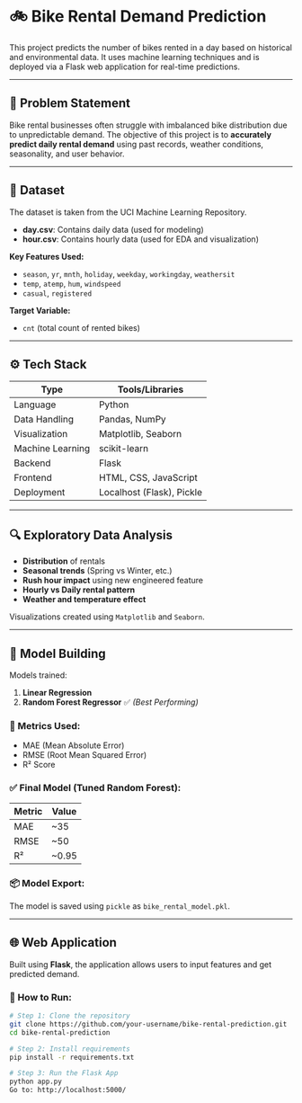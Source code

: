 # 🚲 Bike Rental Demand Prediction

This project predicts the number of bikes rented in a day based on historical and environmental data. It uses machine learning techniques and is deployed via a Flask web application for real-time predictions.

---

## 📌 Problem Statement

Bike rental businesses often struggle with imbalanced bike distribution due to unpredictable demand. The objective of this project is to **accurately predict daily rental demand** using past records, weather conditions, seasonality, and user behavior.

---

## 📁 Dataset

The dataset is taken from the UCI Machine Learning Repository.

- **day.csv**: Contains daily data (used for modeling)
- **hour.csv**: Contains hourly data (used for EDA and visualization)

**Key Features Used:**

- `season`, `yr`, `mnth`, `holiday`, `weekday`, `workingday`, `weathersit`
- `temp`, `atemp`, `hum`, `windspeed`
- `casual`, `registered`

**Target Variable:**
- `cnt` (total count of rented bikes)

---

## ⚙️ Tech Stack

| Type        | Tools/Libraries                                      |
|-------------|------------------------------------------------------|
| Language    | Python                                               |
| Data Handling | Pandas, NumPy                                     |
| Visualization | Matplotlib, Seaborn                              |
| Machine Learning | scikit-learn                                  |
| Backend     | Flask                                                |
| Frontend    | HTML, CSS, JavaScript                                |
| Deployment  | Localhost (Flask), Pickle                            |

---

## 🔍 Exploratory Data Analysis

- **Distribution** of rentals
- **Seasonal trends** (Spring vs Winter, etc.)
- **Rush hour impact** using new engineered feature
- **Hourly vs Daily rental pattern**
- **Weather and temperature effect**

Visualizations created using `Matplotlib` and `Seaborn`.

---

## 🤖 Model Building

Models trained:

1. **Linear Regression**
2. **Random Forest Regressor** ✅ *(Best Performing)*

### 🧪 Metrics Used:

- MAE (Mean Absolute Error)
- RMSE (Root Mean Squared Error)
- R² Score

### ✅ Final Model (Tuned Random Forest):

| Metric  | Value        |
|---------|--------------|
| MAE     | ~35          |
| RMSE    | ~50          |
| R²      | ~0.95        |

### 📦 Model Export:

The model is saved using `pickle` as `bike_rental_model.pkl`.

---

## 🌐 Web Application

Built using **Flask**, the application allows users to input features and get predicted demand.

### 🔧 How to Run:

```bash
# Step 1: Clone the repository
git clone https://github.com/your-username/bike-rental-prediction.git
cd bike-rental-prediction

# Step 2: Install requirements
pip install -r requirements.txt

# Step 3: Run the Flask App
python app.py
Go to: http://localhost:5000/

